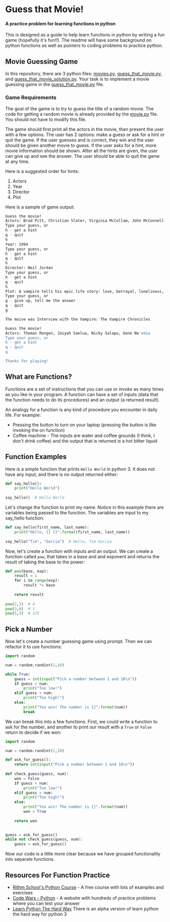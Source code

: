 # Guess that Movie!
#### A practice problem for learning functions in python

This is designed as a guide to help learn functions in python by writing a fun game (hopefully it's fun!!).  The readme will have some background on python functions as well as pointers to coding problems to practice python.

## Movie Guessing Game

In this repository, there are 3 python files: [movies.py](movies.py), [guess_that_movie.py](guess_that_movie.py), and [guess_that_movie_solution.py](guess_that_movie_solution.py).  Your task is to implement a movie guessing game in the [guess_that_movie.py](guess_that_movie.py) file.

### Game Requirements

The goal of the game is to try to guess the title of a random movie.  The code for getting a random movie is already provided by the [movie.py](movie.py) file.  You should not have to modify this file.

The game should first print all the actors in the movie, then present the user with a few options. The user has 2 options: make a guess or ask for a hint or quit the game.  If the user guesses and is correct, they win and the user should be given another movie to guess.  If the user asks for a hint, more movie information should be shown. After all the hints are given, the user can give up and see the answer.  The user should be able to quit the game at any time.

Here is a suggested order for hints:

1. Actors
1. Year
1. Director
1.  Plot

Here is a sample of game output:

```sh
Guess the movie!
Actors: Brad Pitt, Christian Slater, Virginia McCollam, John McConnell
Type your guess, or
h - get a hint
q - quit
h
Year: 1994
Type your guess, or
h - get a hint
q - quit
h
Director: Neil Jordan
Type your guess, or
h - get a hint
q - quit
h
Plot: A vampire tells his epic life story: love, betrayal, loneliness, and hunger.
Type your guess, or
g - give up, tell me the answer
q - quit
g

The moive was Interview with the Vampire: The Vampire Chronicles

Guess the movie!
Actors: Thomas Rongen, Jaiyah Saelua, Nicky Salapu, Gene Ne'emia
Type your guess, or
h - get a hint
q - quit
q

Thanks for playing!


```



## What are Functions?

Functions are a set of instructions that you can use or _invoke_ as many times as you like in your program.  A function can have a set of inputs (data that the function needs to do its procedures) and an output (a returned result).

An analogy for a function is any kind of procedure you encounter in daily life.  For example:

* Pressing the button to turn on your laptop (pressing the button is like invoking the on function)
* Coffee machine - The inputs are water and coffee grounds (I think, I don't drink coffee) and the output that is returned is a hot bitter liquid

## Function Examples

Here is a simple function that prints `Hello World` in python 3.  It does not have any input, and there is no output returned either:

```py
def say_hello():
	print("Hello World")
	
say_hello()  # Hello World
```

Let's change the function to print my name. Notice in this example there are variables being passed to the function.  The variables are input to my say_hello function:

```py
def say_hello(first_name, last_name):
	print("Hello, {} {}".format(first_name, last_name))
	
say_hello("Tim", "Garcia")  # Hello, Tim Garcia
```

Now, let's create a function with inputs and an output.  We can create a function called `pow`, that takes in a base and and exponent and returns the result of taking the base to the power:

```py
def pow(base, exp):
	result = 1
	for i in range(exp):
		result *= base
	
	return result
	
pow(2,2)  # 4
pow(3,0)  # 1
pow(5,3)  # 125
```

## Pick a Number

Now let's create a number guessing game using prompt.  Then we can refactor it to use functions:

```py
import random

num = random.randint(1,10)

while True:
	guess = int(input("Pick a number between 1 and 10\n"))
	if guess < num:
		print("Too low!")
	elif guess > num:
		print("Too high!")
	else:
		print("You win! The number is {}".format(num))
		break
```

We can break this into a few functions.  First, we could write a function to ask for the number, and another to print our result with a `True` or `False` return to decide if we won:

```py
import random

num = random.randint(1,10)

def ask_for_guess():
	return int(input("Pick a number between 1 and 10\n"))
	
def check_guess(guess, num):
	won = False
	if guess < num:
		print("Too low!")
	elif guess > num:
		print("Too high!")
	else:
		print("You win! The number is {}".format(num))
		won = True
	
	return won
	

guess = ask_for_guess()
while not check_guess(guess, num):
	guess = ask_for_guess()
```

Now our code is a little more clear because we have grouped functionality into separate functions.

## Resources For Function Practice

* [Rithm School's Python Course](https://www.rithmschool.com/courses/python-fundamentals-part-1) - A free course with lots of examples and exercises
* [Code Wars - Python](https://www.codewars.com/) - A website with hundreds of practice problems where you can test your answer
* [Learn Python The Hard Way](https://learnpythonthehardway.org/python3/ex19.html) There is an alpha version of learn python the hard way for python 3



